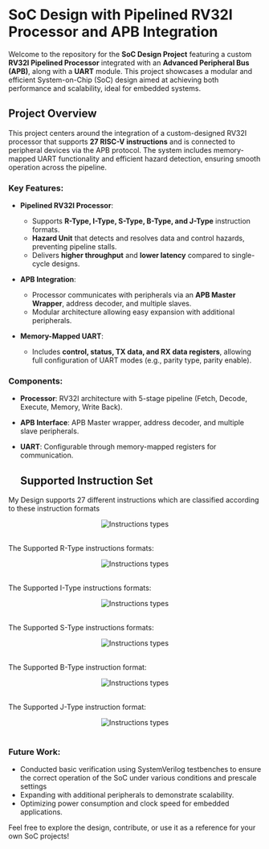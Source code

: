 # SoC Design with Pipelined RV32I Processor and APB Integration

Welcome to the repository for the **SoC Design Project** featuring a custom **RV32I Pipelined Processor** integrated with an **Advanced Peripheral Bus (APB)**, along with a **UART** module. This project showcases a modular and efficient System-on-Chip (SoC) design aimed at achieving both performance and scalability, ideal for embedded systems.

## Project Overview

This project centers around the integration of a custom-designed RV32I processor that supports **27 RISC-V instructions** and is connected to peripheral devices via the APB protocol. The system includes memory-mapped UART functionality and efficient hazard detection, ensuring smooth operation across the pipeline.

### Key Features:
- **Pipelined RV32I Processor**:
  - Supports **R-Type, I-Type, S-Type, B-Type, and J-Type** instruction formats.
  - **Hazard Unit** that detects and resolves data and control hazards, preventing pipeline stalls.
  - Delivers **higher throughput** and **lower latency** compared to single-cycle designs.
  
- **APB Integration**:
  - Processor communicates with peripherals via an **APB Master Wrapper**, address decoder, and multiple slaves.
  - Modular architecture allowing easy expansion with additional peripherals.

- **Memory-Mapped UART**:
  - Includes **control, status, TX data, and RX data registers**, allowing full configuration of UART modes (e.g., parity type, parity enable).
  

### Components:
- **Processor**: RV32I architecture with 5-stage pipeline (Fetch, Decode, Execute, Memory, Write Back).
- **APB Interface**: APB Master wrapper, address decoder, and multiple slave peripherals.
- **UART**: Configurable through memory-mapped registers for communication.

  ## Supported Instruction Set

My Design supports 27 different instructions which are classified according to these instruction formats

<div align="center">
  <img src="https://github.com/KareemAtefEECE/Pipelined-RV32I-Processor-with-Hazard-Unit/blob/main/Images/Instructions types.png" alt=" Instructions types">
</div>
<br>

The Supported R-Type instructions formats:
<div align="center">
  <img src="https://github.com/KareemAtefEECE/Pipelined-RV32I-Processor-with-Hazard-Unit/blob/main/Images/supported R-Type Instructions.png" alt=" Instructions types">
</div>
<br>

The Supported I-Type instructions formats:
<div align="center">
  <img src="https://github.com/KareemAtefEECE/Pipelined-RV32I-Processor-with-Hazard-Unit/blob/main/Images/supported I-Type Instructions.png" alt=" Instructions types">
</div>
<br>

The Supported S-Type instructions formats:
<div align="center">
  <img src="https://github.com/KareemAtefEECE/Pipelined-RV32I-Processor-with-Hazard-Unit/blob/main/Images/supported S-Type Instructions.png" alt=" Instructions types">
</div>
<br>

The Supported B-Type instruction format:
<div align="center">
  <img src="https://github.com/KareemAtefEECE/Pipelined-RV32I-Processor-with-Hazard-Unit/blob/main/Images/supported B-Type Instruction.png" alt=" Instructions types">
</div>
<br>

The Supported J-Type instruction format:

<div align="center">
  <img src="https://github.com/KareemAtefEECE/Pipelined-RV32I-Processor-with-Hazard-Unit/blob/main/Images/supported J-Type Instruction.png" alt=" Instructions types">
</div>
<br>

### Future Work:
- Conducted basic verification using SystemVerilog testbenches to ensure the correct operation of the SoC under various conditions and prescale settings
- Expanding with additional peripherals to demonstrate scalability.
- Optimizing power consumption and clock speed for embedded applications.

Feel free to explore the design, contribute, or use it as a reference for your own SoC projects!
